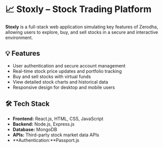 # 📈 Stoxly – Stock Trading Platform

**Stoxly** is a full-stack web application simulating key features of Zerodha, allowing users to explore, buy, and sell stocks in a secure and interactive environment.

## 💡 Features
- User authentication and secure account management
- Real-time stock price updates and portfolio tracking
- Buy and sell stocks with virtual funds
- View detailed stock charts and historical data
- Responsive design for desktop and mobile users

## 🛠️ Tech Stack
- **Frontend:** React.js, HTML, CSS, JavaScript
- **Backend:** Node.js, Express.js
- **Database:** MongoDB
- **APIs:** Third-party stock market data APIs
- **Authentication:**Passport.js

